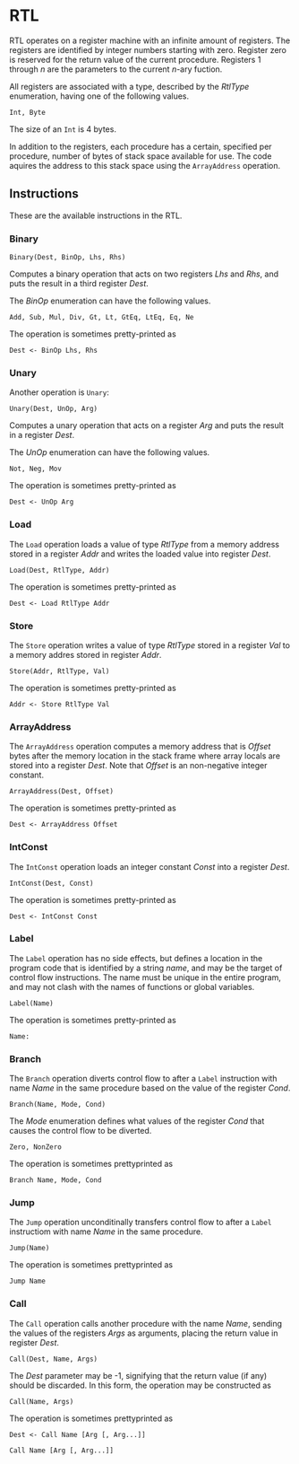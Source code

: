 RTL
===

RTL operates on a register machine with an infinite amount of
registers. The registers are identified by integer numbers starting
with zero. Register zero is reserved for the return value of the
current procedure. Registers 1 through *n* are the parameters to the
current *n*-ary fuction.

All registers are associated with a type, described by the *RtlType*
enumeration, having one of the following values.

    Int, Byte

The size of an `Int` is 4 bytes.

In addition to the registers, each procedure has a certain, specified
per procedure, number of bytes of stack space available for use. The
code aquires the address to this stack space using the `ArrayAddress`
operation.

Instructions
------------
These are the available instructions in the RTL.

### Binary

    Binary(Dest, BinOp, Lhs, Rhs)

Computes a binary operation that acts on two registers *Lhs* and
*Rhs*, and puts the result in a third register *Dest*.

The *BinOp* enumeration can have the following values.

    Add, Sub, Mul, Div, Gt, Lt, GtEq, LtEq, Eq, Ne

The operation is sometimes pretty-printed as

    Dest <- BinOp Lhs, Rhs

### Unary
Another operation is `Unary`:

    Unary(Dest, UnOp, Arg)

Computes a unary operation that acts on a register *Arg* and puts the
result in a register *Dest*.

The *UnOp* enumeration can have the following values.

    Not, Neg, Mov

The operation is sometimes pretty-printed as

    Dest <- UnOp Arg

### Load
The `Load` operation loads a value of type *RtlType* from a memory
address stored in a register *Addr* and writes the loaded value into
register *Dest*.

    Load(Dest, RtlType, Addr)

The operation is sometimes pretty-printed as

    Dest <- Load RtlType Addr

### Store
The `Store` operation writes a value of type *RtlType* stored in a
register *Val* to a memory addres stored in register *Addr*.

    Store(Addr, RtlType, Val)

The operation is sometimes pretty-printed as

    Addr <- Store RtlType Val

### ArrayAddress
The `ArrayAddress` operation computes a memory address that is
*Offset* bytes after the memory location in the stack frame where
array locals are stored into a register *Dest*. Note that *Offset* is
an non-negative integer constant.

    ArrayAddress(Dest, Offset)

The operation is sometimes pretty-printed as

    Dest <- ArrayAddress Offset

### IntConst
The `IntConst` operation loads an integer constant *Const* into a
register *Dest*.

    IntConst(Dest, Const)

The operation is sometimes pretty-printed as

    Dest <- IntConst Const

### Label
The `Label` operation has no side effects, but defines a location in
the program code that is identified by a string *name*, and may be the
target of control flow instructions. The name must be unique in the
entire program, and may not clash with the names of functions or
global variables.

    Label(Name)

The operation is sometimes pretty-printed as

    Name:

### Branch
The `Branch` operation diverts control flow to after a `Label`
instruction with name *Name* in the same procedure based on the value
of the register *Cond*.

    Branch(Name, Mode, Cond)

The *Mode* enumeration defines what values of the register *Cond* that
causes the control flow to be diverted.

    Zero, NonZero

The operation is sometimes prettyprinted as

    Branch Name, Mode, Cond

### Jump
The `Jump` operation unconditinally transfers control flow to after a
`Label` instructiom with name *Name* in the same procedure.

    Jump(Name)

The operation is sometimes prettyprinted as

    Jump Name

### Call
The `Call` operation calls another procedure with the name *Name*,
sending the values of the registers *Args* as arguments, placing the
return value in register *Dest*.

    Call(Dest, Name, Args)

The *Dest* parameter may be -1, signifying that the return value (if
any) should be discarded. In this form, the operation may be
constructed as

    Call(Name, Args)

The operation is sometimes prettyprinted as

    Dest <- Call Name [Arg [, Arg...]]

    Call Name [Arg [, Arg...]]
